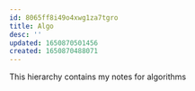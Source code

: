```yaml
---
id: 8065ff8i49o4xwg1za7tgro
title: Algo
desc: ''
updated: 1650870501456
created: 1650870488071
---
```

This hierarchy contains my notes for algorithms
